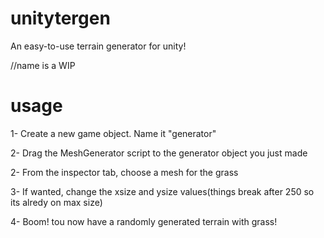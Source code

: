 # unitytergen
An easy-to-use terrain generator for unity!


//name is a WIP

# usage
1- Create a new game object. Name it "generator"

2- Drag the MeshGenerator script to the generator object you just made

2- From the inspector tab, choose a mesh for the grass

3- If wanted, change the xsize and ysize values(things break after 250 so its alredy on max size)

4- Boom! tou now have a randomly generated terrain with grass!

